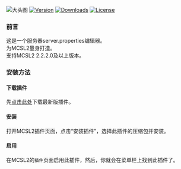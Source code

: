 ![大头图](https://socialify.git.ci/MCSLTeam/Server_Properties_Editor/image?description=1&font=Jost&language=1&owner=1&pattern=Circuit%20Board&theme=Auto&logo=https://img.fastmirror.net/s/2023/07/17/64b5471e1d478.png)
[![](https://img.shields.io/github/v/tag/MCSLTeam/Server_Properties_Editor?label=ver&style=for-the-badge "Version")](https://github.com/MCSLTeam/Server_Properties_Editor/releases/latest)   [![](https://img.shields.io/github/downloads/MCSLTeam/Server_Properties_Editor/total?style=for-the-badge "Downloads")](https://github.com/MCSLTeam/Server_Properties_Editor/releases)  [![](https://img.shields.io/github/license/MCSLTeam/Server_Properties_Editor?style=for-the-badge "License")](https://github.com/MCSLTeam/Server_Properties_Editor/blob/master/LICENSE)
### 前言
这是一个服务器server.properties编辑器。  
为MCSL2量身打造。  
支持MCSL2 2.2.2.0及以上版本。  
### 安装方法  
#### 下载插件  
先[点击此处](https://github.com/MCSLTeam/Server_Properties_Editor/releases/latest/)下载最新版插件。  
#### 安装  
打开MCSL2插件页面，点击“安装插件”，选择此插件的压缩包并安装。  
#### 启用  
在MCSL2的`插件`页面启用此插件，然后，你就会在菜单栏上找到此插件了。